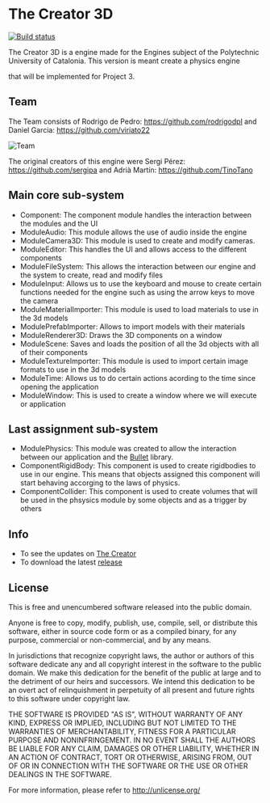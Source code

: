 # The Creator 3D	

[![Build status](https://ci.appveyor.com/api/projects/status/2446x5ohw7wv0yy1?svg=true)](https://ci.appveyor.com/project/sergipa/the-creator-3d)

The Creator 3D is a engine made for the Engines subject of the Polytechnic University of Catalonia. This version is meant create a physics engine

that will be implemented for Project 3.

## Team

The Team consists of Rodrigo de Pedro: https://github.com/rodrigodpl and Daniel Garcia: https://github.com/viriato22

![Team](https://lh3.googleusercontent.com/GPbknJSuKsKD6CADqwi0ot7HHPjJTYEDeaXtC60MMp64_ZDFds1pmzKgmAUNxLV2-q7gf5qk1Yd3FfYFN_uhFq315Wg8tK141aqRh923aAAMrVvBpR6IrL0Fxb8ZJkTshDsoW4ahprdxlNhJnIzw64fo4cq5sVVeppC-iBzzodsYBXpAlFNFBMTO3JWfx0P_XjUOnm98e12-wMRVy6TGXUNuK7IYsbWGtubBTPATC--Ul9chxEobAi85L6UeID_qs2AZMWQh2nUH5cdwdWiTNkIIWtU1CfpI6oFYkQhLjVOzWPE4h9a_1f-nYXgHIxK0XEyKxy32ApO2zqb2WPXrWU796Vk-VtwUd0VfCzGsBu3CDfeoPMc9CyDKwhAFwjPJOUHZldlWHxt5TRbzlpMINqSlhUi9Vqb45TBpkb6ui1W4Mlhr_vVQETW601pNCM-Dxlxwn8D3pF98UW2869ux36j7AmnQDy8--BWKqtGkmaVkm-N5HXvBgd81hoC40JSQWgytN5hsEw4DsSaYW9kbPBWN92R0Q_WKRWS3gCA0v_hvr7KWJh92CqY0lOPZT1ClOF13OgA0Su69EcGE550rwxoYsNa67CDIuJ5b59h8lA=w780-h655-no)

The original creators of this engine were Sergi Pérez: https://github.com/sergipa and Adrià Martín: https://github.com/TinoTano

## Main core sub-system

 * Component: The component module handles the interaction between the modules and the UI
 * ModuleAudio: This module allows the use of audio inside the engine
 * ModuleCamera3D: This module is used to create and modify cameras.
 * ModuleEditor: This handles the UI and allows access to the different components
 * ModuleFileSystem: This allows the interaction between our engine and the system to create, read and modify files
 * ModuleInput: Allows us to use the keyboard and mouse to create certain functions needed for the engine such as using the arrow keys to move the camera
 * ModuleMaterialImporter: This module is used to load materials to use in the 3d models
 * ModulePrefabImporter: Allows to import models with their materials
 * ModuleRenderer3D: Draws the 3D components on a window
 * ModuleScene: Saves and loads the position of all the 3d objects with all of their components
 * ModuleTextureImporter: This module is used to import certain image formats to use in the 3d models
 * ModuleTime: Allows us to do certain actions acording to the time since opening the application
 * ModuleWindow: This is used to create a window where we will execute or application
 
## Last assignment sub-system

 * ModulePhysics: This module was created to allow the interaction between our application and the [Bullet](https://pybullet.org/wordpress/) library.
 * ComponentRigidBody: This component is used to create rigidbodies to use in our engine. This means that objects assigned this component will start behaving accorging to the laws of physics. 
 * ComponentCollider: This component is used to create volumes that will be used in the phsysics module by some objects and as a trigger by others
 
## Info

* To see the updates on [The Creator](https://github.com/viriato22/The-Creator-3D)
* To download the latest [release](https://github.com/viriato22/The-Creator-3D/releases/tag/0.5)

## License

This is free and unencumbered software released into the public domain.

Anyone is free to copy, modify, publish, use, compile, sell, or
distribute this software, either in source code form or as a compiled
binary, for any purpose, commercial or non-commercial, and by any
means.

In jurisdictions that recognize copyright laws, the author or authors
of this software dedicate any and all copyright interest in the
software to the public domain. We make this dedication for the benefit
of the public at large and to the detriment of our heirs and
successors. We intend this dedication to be an overt act of
relinquishment in perpetuity of all present and future rights to this
software under copyright law.

THE SOFTWARE IS PROVIDED "AS IS", WITHOUT WARRANTY OF ANY KIND,
EXPRESS OR IMPLIED, INCLUDING BUT NOT LIMITED TO THE WARRANTIES OF
MERCHANTABILITY, FITNESS FOR A PARTICULAR PURPOSE AND NONINFRINGEMENT.
IN NO EVENT SHALL THE AUTHORS BE LIABLE FOR ANY CLAIM, DAMAGES OR
OTHER LIABILITY, WHETHER IN AN ACTION OF CONTRACT, TORT OR OTHERWISE,
ARISING FROM, OUT OF OR IN CONNECTION WITH THE SOFTWARE OR THE USE OR
OTHER DEALINGS IN THE SOFTWARE.

For more information, please refer to <http://unlicense.org/>
